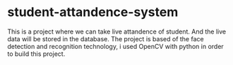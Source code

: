# student-attandence-system
This is a project where we can take live attandence of student. And the live data will be stored in the database.
The project is based of the face detection and recognition technology, i used OpenCV with python in order to build this project.
